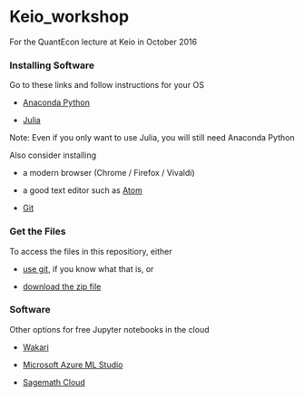 # Keio_workshop

For the QuantEcon lecture at Keio in October 2016

### Installing Software 

Go to these links and follow instructions for your OS

* [Anaconda Python](https://www.continuum.io/downloads)

* [Julia](http://julialang.org/downloads/)
  
Note: Even if you only want to use Julia, you will still need Anaconda Python

Also consider installing 

* a modern browser (Chrome / Firefox / Vivaldi) 

* a good text editor such as [Atom](https://atom.io/)

* [Git](https://git-scm.com/downloads)


### Get the Files

To access the files in this repositiory, either 

* [use git](https://git-scm.com), if you know what that is, or

* [download the zip file](https://github.com/QuantEcon/Keio_workshop/master.zip)



### Software 

Other options for free Jupyter notebooks in the cloud 

* [Wakari](https://wakari.io/)

* [Microsoft Azure ML Studio](https://studio.azureml.net/)

* [Sagemath Cloud](https://cloud.sagemath.com)


